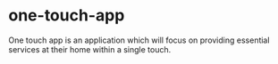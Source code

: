 # one-touch-app
One touch app is an application which will focus on providing essential services at their home within a single touch. 
